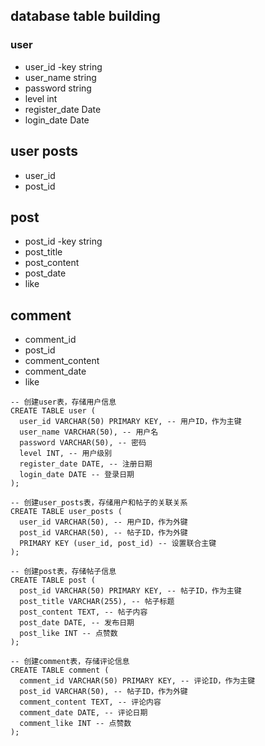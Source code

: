 ## database table building

### user

- user_id -key   string
- user_name     string
- password     string
- level     int
- register_date  Date
- login_date    Date

## user posts

- user_id
- post_id

## post

- post_id -key  string
- post_title
- post_content
- post_date
- like

## comment

- comment_id
- post_id
- comment_content
- comment_date
- like



```mysql
-- 创建user表，存储用户信息
CREATE TABLE user (
  user_id VARCHAR(50) PRIMARY KEY, -- 用户ID，作为主键
  user_name VARCHAR(50), -- 用户名
  password VARCHAR(50), -- 密码
  level INT, -- 用户级别
  register_date DATE, -- 注册日期
  login_date DATE -- 登录日期
);

-- 创建user_posts表，存储用户和帖子的关联关系
CREATE TABLE user_posts (
  user_id VARCHAR(50), -- 用户ID，作为外键
  post_id VARCHAR(50), -- 帖子ID，作为外键
  PRIMARY KEY (user_id, post_id) -- 设置联合主键
);

-- 创建post表，存储帖子信息
CREATE TABLE post (
  post_id VARCHAR(50) PRIMARY KEY, -- 帖子ID，作为主键
  post_title VARCHAR(255), -- 帖子标题
  post_content TEXT, -- 帖子内容
  post_date DATE, -- 发布日期
  post_like INT -- 点赞数
);

-- 创建comment表，存储评论信息
CREATE TABLE comment (
  comment_id VARCHAR(50) PRIMARY KEY, -- 评论ID，作为主键
  post_id VARCHAR(50), -- 帖子ID，作为外键
  comment_content TEXT, -- 评论内容
  comment_date DATE, -- 评论日期
  comment_like INT -- 点赞数
);
```

